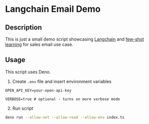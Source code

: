 # Langchain Email Demo

## Description 

This is just a small demo script showcasing [Langchain](https://docs.langchain.com/docs/) and [few-shot learning](https://python.langchain.com/en/latest/modules/models/chat/examples/few_shot_examples.html) for sales email use case.

## Usage

This script uses Deno. 

1. Create `.env` file and insert environment variables
```env
OPEN_API_KEY=your-open-api-key

VERBOSE=true # optional - turns on more verbose mode
```
2. Run script
```zsh
deno run --allow-net --allow-read --allow-env index.ts
```